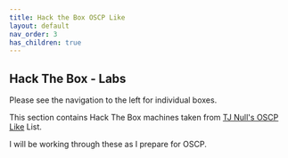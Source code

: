 ```yaml
---
title: Hack the Box OSCP Like
layout: default
nav_order: 3
has_children: true
---
```


## Hack The Box - Labs

Please see the navigation to the left for individual boxes.  

This section contains Hack The Box machines taken from [TJ Null's OSCP Like](https://docs.google.com/spreadsheets/d/1dwSMIAPIam0PuRBkCiDI88pU3yzrqqHkDtBngUHNCw8/edit#gid=1839402159) List.

I will be working through these as I prepare for OSCP.
